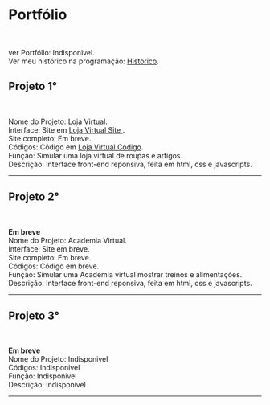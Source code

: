 <h1> Portfólio</h1>

<br>

ver Portfólio: Indisponivel.
<br>
Ver meu histórico na programação: <a href='https://github.com/Rodolfo-desenvolve/python-desktop'>Historico</a>.
<br>

<h2>Projeto 1°</h2>

<br>

Nome do Projeto: Loja Virtual. <br>
Interface: Site em  <a href='https://rodolfo-desenvolve.github.io/Loja_virtual/'>Loja Virtual Site </a>. <br>
Site completo: Em breve.<br>
Códigos: Código em  <a href='https://github.com/Rodolfo-desenvolve/Loja_virtual'>Loja Virtual Código</a>. <br>
Função: Simular uma loja virtual de roupas e artigos. <br>
Descrição: Interface front-end reponsiva, feita em html, css e javascripts.

<hr>
<h2>Projeto 2°</h2>

<br>

**Em breve** <br>
Nome do Projeto: Academia Virtual. <br>
Interface: Site em breve. <br>
Site completo: Em breve.<br>
Códigos: Código em breve. <br>
Função: Simular uma Academia virtual mostrar treinos e alimentações.<br>
Descrição: Interface front-end reponsiva, feita em html, css e javascripts.

<hr>
<h2>Projeto 3°</h2>

<br>

**Em breve** <br>
Nome do Projeto: Indisponivel <br>
Códigos: Indisponivel <br>
Função: Indisponivel <br>
Descrição: Indisponivel

<hr>
